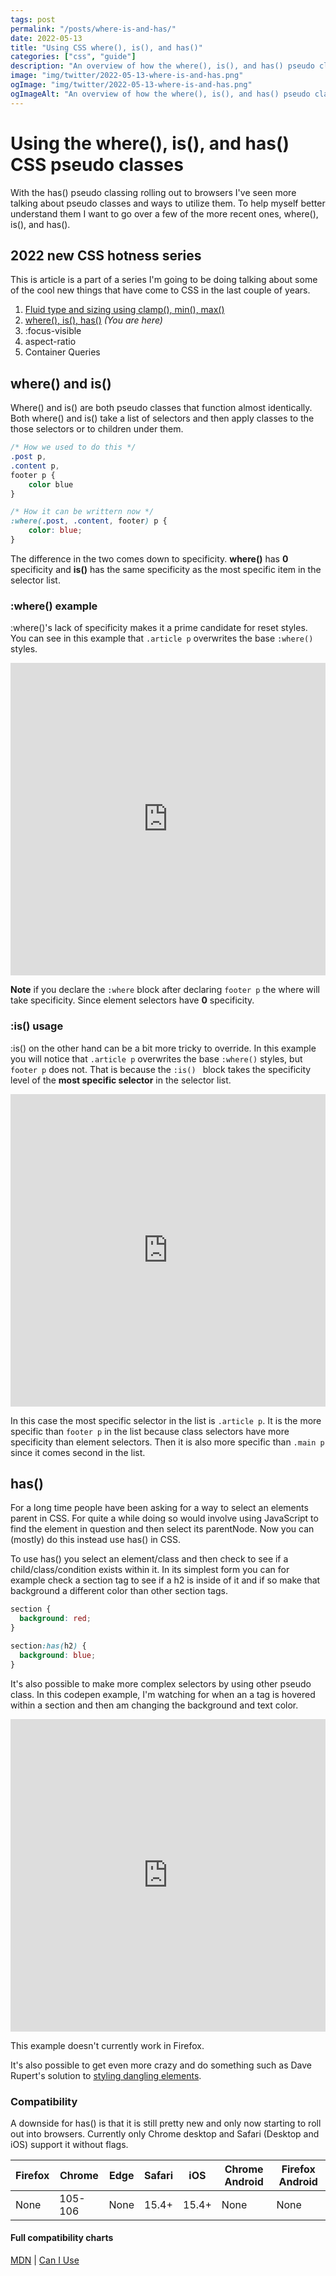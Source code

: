 ```yaml
---
tags: post
permalink: "/posts/where-is-and-has/"
date: 2022-05-13
title: "Using CSS where(), is(), and has()"
categories: ["css", "guide"]
description: "An overview of how the where(), is(), and has() pseudo classes work and examples of different ways to utilize them in your day to day work."
image: "img/twitter/2022-05-13-where-is-and-has.png"
ogImage: "img/twitter/2022-05-13-where-is-and-has.png"
ogImageAlt: "An overview of how the where(), is(), and has() pseudo classes work and examples of different ways to utilize them in your day to day work"
---
```


# Using the where(), is(), and has() CSS pseudo classes

With the has() pseudo classing rolling out to browsers I've seen more talking about pseudo classes and ways to utilize them. To help myself better understand them I want to go over a few of the more recent ones, where(), is(), and has().

<div class="series-block">

## 2022 new CSS hotness series

This is article is a part of a series I'm going to be doing talking about some of the cool new things that have come to CSS in the last couple of years.

1. [Fluid type and sizing using clamp(), min(), max()](/posts/fluid-type-and-sizing/)
2. [where(), is(), has()](/posts/where-is-and-has) _(You are here)_
3. :focus-visible
4. aspect-ratio
5. Container Queries

</div>

## where() and is()

Where() and is() are both pseudo classes that function almost identically. Both where() and is() take a list of selectors and then apply classes to the those selectors or to children under them.

```css
/* How we used to do this */
.post p,
.content p,
footer p {
	color blue
}

/* How it can be writtern now */
:where(.post, .content, footer) p {
	color: blue;
}

```

The difference in the two comes down to specificity. **where()** has **0** specificity and **is()** has the same specificity as the most specific item in the selector list.

### :where() example

:where()'s lack of specificity makes it a prime candidate for reset styles. You can see in this example that `.article p` overwrites the base `:where()` styles.

<iframe height="500" style="width: 100%;" scrolling="no" title="Example of using :where()" src="https://codepen.io/craigwfox/embed/JjLbjoV?default-tab=css%2Cresult" frameborder="no" loading="lazy" allowtransparency="true" allowfullscreen="true">
  See the Pen <a href="https://codepen.io/craigwfox/pen/JjLbjoV">
  Untitled</a> by Craig Fox (<a href="https://codepen.io/craigwfox">@craigwfox</a>)
  on <a href="https://codepen.io">CodePen</a>.
</iframe>

**Note** if you declare the `:where` block after declaring `footer p` the where will take specificity. Since element selectors have **0** specificity.

### :is() usage

:is() on the other hand can be a bit more tricky to override. In this example you will notice that `.article p` overwrites the base `:where()` styles, but `footer p` does not. That is because the `:is() ` block takes the specificity level of the **most specific selector** in the selector list.

<iframe height="500" style="width: 100%;" scrolling="no" title="Example of using :is()" src="https://codepen.io/craigwfox/embed/rNdWNLq?default-tab=css%2Cresult&theme-id=dark" frameborder="no" loading="lazy" allowtransparency="true" allowfullscreen="true">
  See the Pen <a href="https://codepen.io/craigwfox/pen/rNdWNLq">
  Untitled</a> by Craig Fox (<a href="https://codepen.io/craigwfox">@craigwfox</a>)
  on <a href="https://codepen.io">CodePen</a>.
</iframe>

In this case the most specific selector in the list is `.article p`. It is the more specific than `footer p` in the list because class selectors have more specificity than element selectors. Then it is also more specific than `.main p` since it comes second in the list.

## has()

For a long time people have been asking for a way to select an elements parent in CSS. For quite a while doing so would involve using JavaScript to find the element in question and then select its parentNode. Now you can (mostly) do this instead use has() in CSS.

To use has() you select an element/class and then check to see if a child/class/condition exists within it. In its simplest form you can for example check a section tag to see if a h2 is inside of it and if so make that background a different color than other section tags.

```css
section {
  background: red;
}

section:has(h2) {
  background: blue;
}
```

It's also possible to make more complex selectors by using other pseudo class. In this codepen example, I'm watching for when an a tag is hovered within a section and then am changing the background and text color.

<iframe height="500" style="width: 100%;" scrolling="no" title="has() example" src="https://codepen.io/craigwfox/embed/JjLpGzr?default-tab=css%2Cresult" frameborder="no" loading="lazy" allowtransparency="true" allowfullscreen="true">
  See the Pen <a href="https://codepen.io/craigwfox/pen/JjLpGzr">
  has() example</a> by Craig Fox (<a href="https://codepen.io/craigwfox">@craigwfox</a>)
  on <a href="https://codepen.io">CodePen</a>.
</iframe>

<p class="post-note">This example doesn't currently work in Firefox.</p>

It's also possible to get even more crazy and do something such as Dave Rupert's solution to [styling dangling elements](https://daverupert.com/2022/07/solving-the-dangler-conundrum-with-has-and-container-queries/).

### Compatibility

A downside for has() is that it is still pretty new and only now starting to roll out into browsers. Currently only Chrome desktop and Safari (Desktop and iOS) support it without flags.

| Firefox | Chrome  | Edge | Safari | iOS   | Chrome Android | Firefox Android |
| ------- | ------- | ---- | ------ | ----- | -------------- | --------------- |
| None    | 105-106 | None | 15.4+  | 15.4+ | None           | None            |

#### Full compatibility charts

[MDN](https://developer.mozilla.org/en-US/docs/Web/CSS/:has#browser_compatibility) | [Can I Use](https://caniuse.com/css-has)
